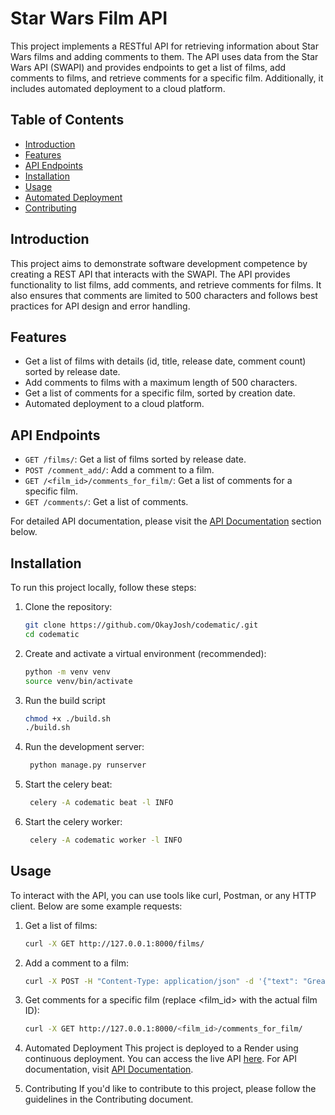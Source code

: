 # Star Wars Film API

This project implements a RESTful API for retrieving information about Star Wars films and adding comments to them. The API uses data from the Star Wars API (SWAPI) and provides endpoints to get a list of films, add comments to films, and retrieve comments for a specific film. Additionally, it includes automated deployment to a cloud platform.

## Table of Contents

- [Introduction](#introduction)
- [Features](#features)
- [API Endpoints](#api-endpoints)
- [Installation](#installation)
- [Usage](#usage)
- [Automated Deployment](#automated-deployment)
- [Contributing](#contributing)

## Introduction

This project aims to demonstrate software development competence by creating a REST API that interacts with the SWAPI. The API provides functionality to list films, add comments, and retrieve comments for films. It also ensures that comments are limited to 500 characters and follows best practices for API design and error handling.

## Features

- Get a list of films with details (id, title, release date, comment count) sorted by release date.
- Add comments to films with a maximum length of 500 characters.
- Get a list of comments for a specific film, sorted by creation date.
- Automated deployment to a cloud platform.

## API Endpoints

- `GET /films/`: Get a list of films sorted by release date.
- `POST /comment_add/`: Add a comment to a film.
- `GET /<film_id>/comments_for_film/`: Get a list of comments for a specific film.
- `GET /comments/`: Get a list of comments.

For detailed API documentation, please visit the [API Documentation](https://codematicapi.onrender.com/docs/) section below.

## Installation

To run this project locally, follow these steps:

1. Clone the repository:

   ```bash
   git clone https://github.com/OkayJosh/codematic/.git
   cd codematic

2. Create and activate a virtual environment (recommended):
    ```bash
    python -m venv venv
    source venv/bin/activate

3. Run the build script
    ```bash
    chmod +x ./build.sh
    ./build.sh

4. Run the development server:
    ```bash
     python manage.py runserver

5. Start the celery beat:
    ```bash
     celery -A codematic beat -l INFO

6. Start the celery worker:
    ```bash
     celery -A codematic worker -l INFO

## Usage 
To interact with the API, you can use tools like curl, Postman, or any HTTP client. Below are some example requests:

1. Get a list of films:

    ```bash
    curl -X GET http://127.0.0.1:8000/films/
    
2. Add a comment to a film:

    ```bash
    curl -X POST -H "Content-Type: application/json" -d '{"text": "Great film form my view!", "film": "aca1fc94-156e-4500-be4c-418be419cd0a"}' http://127.0.0.1:8000/comment_add/
    
3.  Get comments for a specific film (replace <film_id> with the actual film ID):

    ```bash
    curl -X GET http://127.0.0.1:8000/<film_id>/comments_for_film/
    
4.  Automated Deployment
This project is deployed to a Render using continuous deployment. You can access the live API [here](https://codematicapi.onrender.com/). For API documentation, visit [API Documentation](https://codematicapi.onrender.com/docs/).

5.  Contributing
If you'd like to contribute to this project, please follow the guidelines in the Contributing document.
